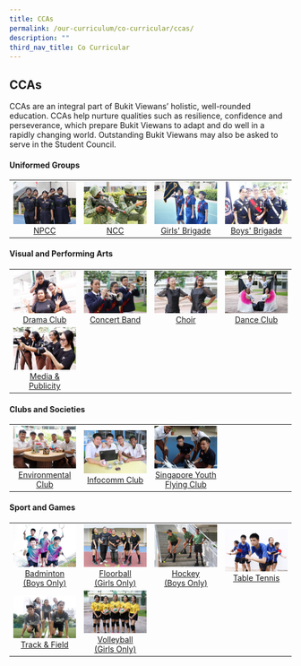 ```yaml
---
title: CCAs
permalink: /our-curriculum/co-curricular/ccas/
description: ""
third_nav_title: Co Curricular
---
```

## CCAs

CCAs are an integral part of Bukit Viewans’ holistic, well-rounded education. CCAs help nurture qualities such as resilience, confidence and perseverance, which prepare Bukit Viewans to adapt and do well in a rapidly changing world. Outstanding Bukit Viewans may also be asked to serve in the Student Council.

#### Uniformed Groups

<table>
	<tr>
		<td width="25%">
			<a href="/ccas/Uniformed-Groups/npcc/">
				<img src="/images/npcc.jpg"/> <center> NPCC </center>
			</a>
		</td>
		<td width="25%">
			<a href="/ccas/Uniformed-Groups/ncc/">
				<img src="/images/ncc.jpg"/> <center> NCC </center>
			</a>
		</td>
		<td width="25%">
			<a href="/ccas/Uniformed-Groups/gb/">
				<img src="/images/girl%20brigade.jpg"/> <center> Girls' Brigade </center>
			</a>
		</td>
		<td>
			<a href="/ccas/Uniformed-Groups/bb/">
				<img src="/images/boy%20brigade.jpg"/> <center> Boys' Brigade </center>
			</a>
		</td>
	</tr>
</table>

#### Visual and Performing Arts

<table>
		<tr>
		<td width="25%">
			<a href="/ccas/Visual-and-Performing-Arts/drama/">
				<img src="/images/drama.jpg"/> <center> Drama Club </center>
			</a>
		</td>
		<td width="25%">
			<a href="/ccas/Visual-and-Performing-Arts/concertb/">
				<img src="/images/concert.jpg"/> <center> Concert Band </center>
			</a>
		</td>
		<td width="25%">
			<a href="/ccas/Visual-and-Performing-Arts/Choir/">
				<img src="/images/choir.jpg"/> <center> Choir </center>
			</a>
		</td>
		<td width="25%">
			<a href="/ccas/Visual-and-Performing-Arts/dance/">
				<img src="/images/dance.jpg"/> <center> Dance Club </center>
			</a>
		</td>
	</tr>
	<tr>
		<td width="25%">
			<a href="/ccas/Visual-and-Performing-Arts/media/">
				<img src="/images/media.jpg"/> <center> Media & Publicity </center>
			</a>
		</td>
		<td width="25%">		</td>
		<td width="25%">  	</td>
		<td width="25%">		</td>
	</tr>
</table>

#### Clubs and Societies 

<table>
	<tr>
		<td width="25%">
			<a href="/our-curriculum/co-curricular/ccas/clubs-and-societies/environmental-club">
				<img src="/images/environmental.jpg"/> <center> Environmental Club </center>
			</a>
		</td>
		<td width="25%">
			<a href="/our-curriculum/co-curricular/ccas/clubs-and-societies/infocomm-club">
				<img src="/images/infocomm.jpg"/> <center> Infocomm Club </center>
			</a>
		</td>
		<td width="25%">
			<a href="/our-curriculum/co-curricular/ccas/clubs-and-societies/singapore-youth-flying-club">
				<img src="/images/youth%20flying.jpg"/> <center> Singapore Youth Flying Club </center>
			</a>
		</td>
		<td width="25%">		</td>
	</tr>
</table>

#### Sport and Games

<table>
	<tr>
		<td width="25%">
			<a href="/our-curriculum/co-curricular/ccas/sport-and-games/badminton">
				<img src="/images/baminton(boy).jpg"/> <center> Badminton <br>(Boys Only) </center>
			</a>
		</td>
		<td width="25%">
			<a href="/our-curriculum/co-curricular/ccas/sport-and-games/floorball">
					<img src="/images/floorball(girl).jpg"/> <center> Floorball <br> (Girls Only) </center>
			</a>
		</td>
		<td width="25%">
			<a href="/our-curriculum/co-curricular/ccas/sport-and-games/hockey">
				<img src="/images/hockey.jpg"/> <center> Hockey <br> (Boys Only) </center>
			</a>
		</td>
		<td width="25%">
			<a href="/our-curriculum/co-curricular/ccas/sport-and-games/table-tennis">
				<img src="/images/table%20tennis.jpg"/> <center> Table Tennis </center>
			</a>
		</td>
	</tr>
	<tr>
		<td width="25%">
			<a href="/our-curriculum/co-curricular/ccas/sport-and-games/track-n-field">
				<img src="/images/track%20n%20field.jpg"/> <center> Track & Field </center>
			</a>
		</td>
		<td width="25%">
			<a href="/our-curriculum/co-curricular/ccas/sport-and-games/volleyball">
				<img src="/images/volleyball(girl).jpg"/> <center> Volleyball <br> (Girls Only) </center>
			</a>
		</td>
		<td width="25%">		</td>
		<td width="25%">		</td>
	</tr>